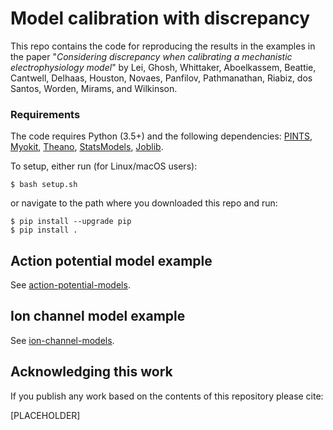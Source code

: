 # Model calibration with discrepancy 

This repo contains the code for reproducing the results in the examples in the paper "*Considering discrepancy when calibrating a mechanistic electrophysiology model*" by Lei, Ghosh, Whittaker, Aboelkassem, Beattie, Cantwell, Delhaas, Houston, Novaes, Panfilov, Pathmanathan, Riabiz, dos Santos, Worden, Mirams, and Wilkinson.

### Requirements

The code requires Python (3.5+) and the following dependencies:
[PINTS](https://github.com/pints-team/pints#installing-pints),
[Myokit](http://myokit.org/install/),
[Theano](http://deeplearning.net/software/theano/install.html),
[StatsModels](https://www.statsmodels.org/stable/install.html),
[Joblib](https://joblib.readthedocs.io/en/latest/installing.html).

To setup, either run (for Linux/macOS users):
```console
$ bash setup.sh
```
or
navigate to the path where you downloaded this repo and run:
```
$ pip install --upgrade pip
$ pip install .
```


## Action potential model example

See [action-potential-models](./action-potential-models).


## Ion channel model example

See [ion-channel-models](./ion-channel-models).


## Acknowledging this work

If you publish any work based on the contents of this repository please cite:

[PLACEHOLDER]
